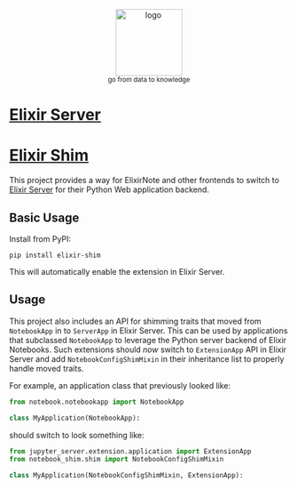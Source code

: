 <div align="center">
    <img src="https://raw.githubusercontent.com/ElixirNote/elixirserver/main/jupyter_server/static/logo/logo.png" width=120 alt="logo" />
    <br />
    <small>go from data to knowledge</small>
</div>

# [Elixir Server](https://ciusji.gitbook.io/elixirnote/guides/elixirnote-server)

# [Elixir Shim](https://ciusji.gitbook.io/elixirnote/guides/elixirnote-shim)

This project provides a way for ElixirNote and other frontends to switch to [Elixir Server](https://github.com/ElixirNote/elixirserver) for their Python Web application backend.

## Basic Usage

Install from PyPI:

```
pip install elixir-shim
```

This will automatically enable the extension in Elixir Server.

## Usage

This project also includes an API for shimming traits that moved from `NotebookApp` in to `ServerApp` in Elixir Server. 
This can be used by applications that subclassed `NotebookApp` to leverage the Python server backend of Elixir Notebooks. 
Such extensions should *now* switch to `ExtensionApp` API in Elixir Server and add `NotebookConfigShimMixin` in 
their inheritance list to properly handle moved traits.

For example, an application class that previously looked like:

```python
from notebook.notebookapp import NotebookApp

class MyApplication(NotebookApp):
```

should switch to look something like:

```python
from jupyter_server.extension.application import ExtensionApp
from notebook_shim.shim import NotebookConfigShimMixin

class MyApplication(NotebookConfigShimMixin, ExtensionApp):
```